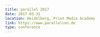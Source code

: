 ```yaml
---
title: parallel 2017
date: 2017-03-31
location: Heidelberg, Print Media Academy
link: https://www.parallelcon.de
type: conference
---
```

